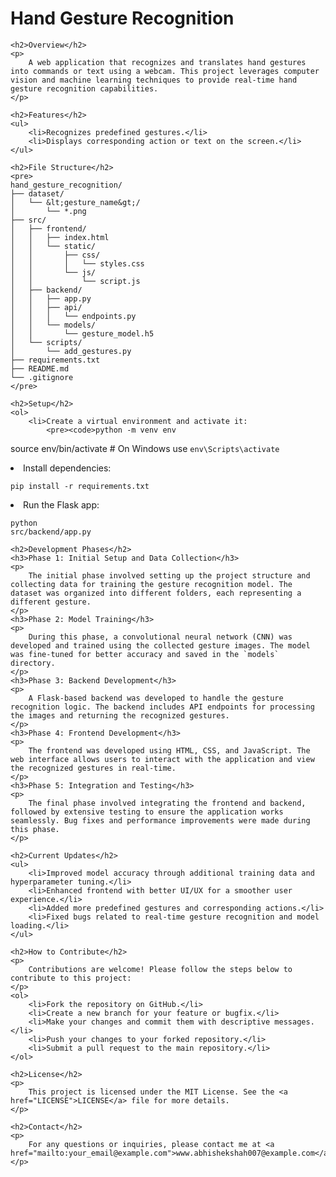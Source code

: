 <!DOCTYPE html>
<html lang="en">
<head>
    <meta charset="UTF-8">
    <meta name="viewport" content="width=device-width, initial-scale=1.0">
    <title>Hand Gesture Recognition Project</title>
</head>
<body>
    <h1>Hand Gesture Recognition</h1>

    <h2>Overview</h2>
    <p>
        A web application that recognizes and translates hand gestures into commands or text using a webcam. This project leverages computer vision and machine learning techniques to provide real-time hand gesture recognition capabilities.
    </p>

    <h2>Features</h2>
    <ul>
        <li>Recognizes predefined gestures.</li>
        <li>Displays corresponding action or text on the screen.</li>
    </ul>

    <h2>File Structure</h2>
    <pre>
    hand_gesture_recognition/
    ├── dataset/
    │   └── &lt;gesture_name&gt;/
    │       └── *.png
    ├── src/
    │   ├── frontend/
    │   │   ├── index.html
    │   │   └── static/
    │   │       ├── css/
    │   │       │   └── styles.css
    │   │       └── js/
    │   │           └── script.js
    │   ├── backend/
    │   │   ├── app.py
    │   │   ├── api/
    │   │   │   └── endpoints.py
    │   │   └── models/
    │   │       └── gesture_model.h5
    │   └── scripts/
    │       └── add_gestures.py
    ├── requirements.txt
    ├── README.md
    └── .gitignore
    </pre>

    <h2>Setup</h2>
    <ol>
        <li>Create a virtual environment and activate it:
            <pre><code>python -m venv env
source env/bin/activate  # On Windows use `env\Scripts\activate`</code></pre>
        </li>
        <li>Install dependencies:
            <pre><code>pip install -r requirements.txt</code></pre>
        </li>
        <li>Run the Flask app:
            <pre><code>python src/backend/app.py</code></pre>
        </li>
    </ol>

    <h2>Development Phases</h2>
    <h3>Phase 1: Initial Setup and Data Collection</h3>
    <p>
        The initial phase involved setting up the project structure and collecting data for training the gesture recognition model. The dataset was organized into different folders, each representing a different gesture.
    </p>
    <h3>Phase 2: Model Training</h3>
    <p>
        During this phase, a convolutional neural network (CNN) was developed and trained using the collected gesture images. The model was fine-tuned for better accuracy and saved in the `models` directory.
    </p>
    <h3>Phase 3: Backend Development</h3>
    <p>
        A Flask-based backend was developed to handle the gesture recognition logic. The backend includes API endpoints for processing the images and returning the recognized gestures.
    </p>
    <h3>Phase 4: Frontend Development</h3>
    <p>
        The frontend was developed using HTML, CSS, and JavaScript. The web interface allows users to interact with the application and view the recognized gestures in real-time.
    </p>
    <h3>Phase 5: Integration and Testing</h3>
    <p>
        The final phase involved integrating the frontend and backend, followed by extensive testing to ensure the application works seamlessly. Bug fixes and performance improvements were made during this phase.
    </p>

    <h2>Current Updates</h2>
    <ul>
        <li>Improved model accuracy through additional training data and hyperparameter tuning.</li>
        <li>Enhanced frontend with better UI/UX for a smoother user experience.</li>
        <li>Added more predefined gestures and corresponding actions.</li>
        <li>Fixed bugs related to real-time gesture recognition and model loading.</li>
    </ul>

    <h2>How to Contribute</h2>
    <p>
        Contributions are welcome! Please follow the steps below to contribute to this project:
    </p>
    <ol>
        <li>Fork the repository on GitHub.</li>
        <li>Create a new branch for your feature or bugfix.</li>
        <li>Make your changes and commit them with descriptive messages.</li>
        <li>Push your changes to your forked repository.</li>
        <li>Submit a pull request to the main repository.</li>
    </ol>

    <h2>License</h2>
    <p>
        This project is licensed under the MIT License. See the <a href="LICENSE">LICENSE</a> file for more details.
    </p>

    <h2>Contact</h2>
    <p>
        For any questions or inquiries, please contact me at <a href="mailto:your_email@example.com">www.abhishekshah007@example.com</a>.
    </p>
</body>
</html>

